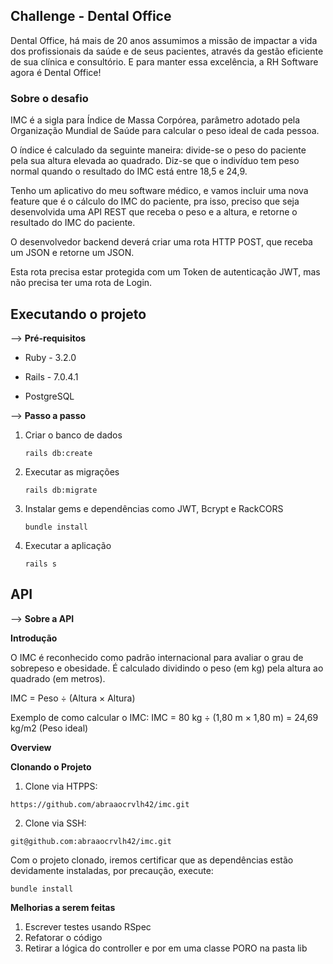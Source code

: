 <h2> Challenge - Dental Office </h2>

<p>
Dental Office, há mais de 20 anos assumimos a missão de impactar a vida dos profissionais da saúde e de seus pacientes, através da gestão eficiente de sua clínica e consultório. E para manter essa excelência, a RH Software agora é Dental Office!
</p>

<h3> Sobre o desafio </h3>

<p>
IMC é a sigla para Índice de Massa Corpórea, parâmetro adotado pela Organização Mundial de Saúde para calcular o peso ideal de cada pessoa.

O índice é calculado da seguinte maneira: divide-se o peso do paciente pela sua altura elevada ao quadrado. Diz-se que o indivíduo tem peso normal quando o resultado do IMC está entre 18,5 e 24,9.
</p>
<p>
Tenho um aplicativo do meu software médico, e vamos incluir uma nova feature que é o cálculo do IMC do paciente, pra isso, preciso que seja desenvolvida uma API REST que receba o peso e a altura, e retorne o resultado do IMC do paciente.

O desenvolvedor backend deverá criar uma rota HTTP POST, que receba um JSON e retorne um JSON.
</p>

<p>
Esta rota precisa estar protegida com um Token de autenticação JWT, mas não precisa ter uma rota de Login. 
</p>

## Executando o projeto

 -->   **Pré-requisitos**

- Ruby - 3.2.0

- Rails - 7.0.4.1

- PostgreSQL

 -->   **Passo a passo**
1. Criar o banco de dados
	```
	rails db:create
	```
2. Executar as migrações
	```
	rails db:migrate
	```
3. Instalar gems e dependências como JWT, Bcrypt e RackCORS
	```
	bundle install
	```

4. Executar a aplicação
	```
	rails s
	```

## API

 --> **Sobre a API**

**Introdução**

 <p>
 O IMC é reconhecido como padrão internacional para avaliar o grau de sobrepeso e obesidade. É calculado dividindo o peso (em kg) pela altura ao quadrado (em metros).

 IMC = Peso ÷ (Altura × Altura)

 Exemplo de como calcular o IMC: IMC = 80 kg ÷ (1,80 m × 1,80 m) = 24,69 kg/m2 (Peso ideal)
 </p>

 **Overview**

**Clonando o Projeto**

1. Clone via HTPPS:
```
https://github.com/abraaocrvlh42/imc.git
```
2. Clone via SSH: 
```
git@github.com:abraaocrvlh42/imc.git
```
<p>
Com o projeto clonado, iremos certificar que as dependências estão devidamente instaladas, por precaução, execute: 
</p>

```
bundle install
```

**Melhorias a serem feitas**

1. Escrever testes usando RSpec
2. Refatorar o código
3. Retirar a lógica do controller e por em uma classe PORO na pasta lib


